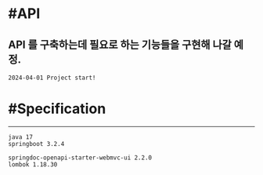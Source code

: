 #API
====
API 를 구축하는데 필요로 하는 기능들을 구현해 나갈 예정.
----
```
2024-04-01 Project start!
```

#Specification
==============
----
```
java 17
springboot 3.2.4

springdoc-openapi-starter-webmvc-ui 2.2.0
lombok 1.18.30
```
